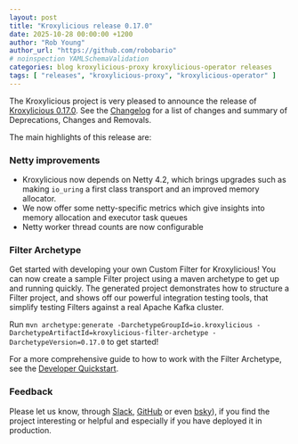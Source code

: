 ```yaml
---
layout: post
title: "Kroxylicious release 0.17.0"
date: 2025-10-28 00:00:00 +1200
author: "Rob Young"
author_url: "https://github.com/robobario"
# noinspection YAMLSchemaValidation
categories: blog kroxylicious-proxy kroxylicious-operator releases
tags: [ "releases", "kroxylicious-proxy", "kroxylicious-operator" ]
---
```


The Kroxylicious project is very pleased to announce the release
of [Kroxylicious 0.17.0](https://github.com/kroxylicious/kroxylicious/releases/tag/v0.17.0). See
the [Changelog](https://github.com/kroxylicious/kroxylicious/blob/main/CHANGELOG.md#0170) for a list of changes and
summary of Deprecations, Changes and Removals.

The main highlights of this release are:

### Netty improvements

* Kroxylicious now depends on Netty 4.2, which brings upgrades such as making `io_uring` a first class transport and an improved memory allocator.
* We now offer some netty-specific metrics which give insights into memory allocation and executor task queues
* Netty worker thread counts are now configurable

### Filter Archetype

Get started with developing your own Custom Filter for Kroxylicious! You can now create a sample Filter project using a maven archetype
to get up and running quickly. The generated project demonstrates how to structure a Filter project, and shows off our powerful integration 
testing tools, that simplify testing Filters against a real Apache Kafka cluster.

Run `mvn archetype:generate -DarchetypeGroupId=io.kroxylicious -DarchetypeArtifactId=kroxylicious-filter-archetype -DarchetypeVersion=0.17.0`
to get started!

For a more comprehensive guide to how to work with the Filter Archetype, see the [Developer Quickstart](https://kroxylicious.io/documentation/0.17.0/html/developer-quick-start/).

### Feedback

Please let us know,
through [Slack](https://kroxylicious.slack.com), [GitHub](https://github.com/kroxylicious/kroxylicious/issues) or
even [bsky](https://bsky.app/profile/kroxylicious.io)), if you find the project interesting or helpful and especially if
you have deployed it in production.
